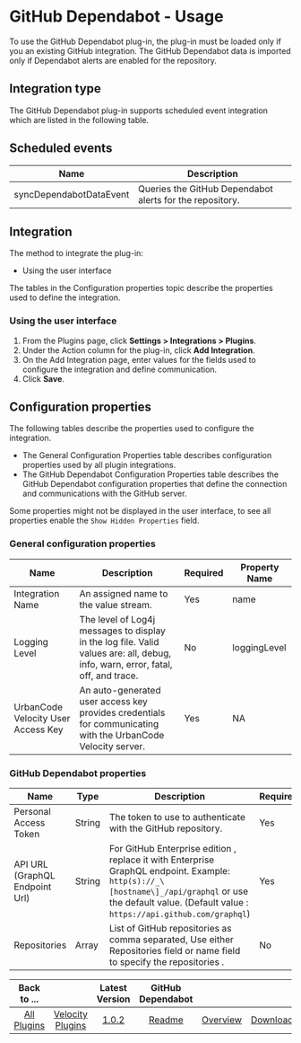 
# GitHub Dependabot - Usage

To use the GitHub Dependabot plug-in, the plug-in must be loaded only if you an existing GitHub integration. The GitHub Dependabot data is imported only if Dependabot alerts are enabled for the repository.

## Integration type

The GitHub Dependabot plug-in supports scheduled event integration which are listed in the following table.

## Scheduled events

|Name|Description|
|---|---|
|syncDependabotDataEvent|Queries the GitHub Dependabot alerts for the repository.|

## Integration
The method to integrate the plug-in:

- Using the user interface

The tables in the Configuration properties topic describe the properties used to define the integration.

### Using the user interface
1. From the Plugins page, click **Settings > Integrations > Plugins**.
2. Under the Action column for the plug-in, click **Add Integration**.
3. On the Add Integration page, enter values for the fields used to configure the integration and define communication.
4. Click **Save**.

## Configuration properties

The following tables describe the properties used to configure the integration.

- The General Configuration Properties table describes configuration properties used by all plugin integrations.
- The GitHub Dependabot Configuration Properties table describes the GitHub Dependabot configuration properties that define the connection and communications with the GitHub server.

Some properties might not be displayed in the user interface, to see all properties enable the `Show Hidden Properties` field.

### General configuration properties

| Name             | Description                                                                                                                             | Required | Property Name |
| ---------------- | --------------------------------------------------------------------------------------------------------------------------------------- | -------- | ------------- |
| Integration Name | An assigned name to the value stream.                                                                                                   | Yes      | name          |
| Logging Level    | The level of Log4j messages to display in the log file. Valid values are: all, debug, info, warn, error, fatal, off, and trace.         | No       | loggingLevel  |
| UrbanCode Velocity User Access Key|An auto-generated user access key provides credentials for communicating with the UrbanCode Velocity server.                |Yes       |NA             |

### GitHub Dependabot properties

| Name                           | Type   | Description                                                                                                                                                                                          | Required |
| ------------------------------ | ------ | ---------------------------------------------------------------------------------------------------------------------------------------------------------------------------------------------------- | -------- |
| Personal Access Token          | String | The token to use to authenticate with the GitHub repository.                                                                                                                                         | Yes      |
| API URL (GraphQL Endpoint Url) | String | For GitHub Enterprise edition , replace it with Enterprise GraphQL endpoint. Example: `http(s)://_\[hostname\]_/api/graphql` or use the default value. (Default value :  `https://api.github.com/graphql`) | Yes      |
| Repositories                   | Array  | List of GitHub repositories as comma separated, Use either Repositories field or name field to specify the repositories .                                                                            | No       |


|Back to ...||Latest Version|GitHub Dependabot |||
| :---: | :---: | :---: | :---: | :---: | :---: |
|[All Plugins](../../index.md)|[Velocity Plugins](../README.md)|[1.0.2](https://raw.githubusercontent.com/UrbanCode/IBM-UCV-PLUGINS/main/files/ucv-ext-dependabot/ucv-ext-dependabot:1.0.2.tar.7z.001)|[Readme](README.md)|[Overview](overview.md)|[Downloads](downloads.md)|
